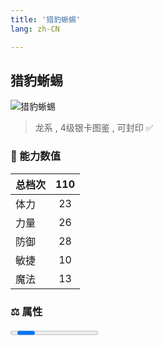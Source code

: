 ```yaml
---
title: '猎豹蜥蜴'
lang: zh-CN

---
```


<RouterBack />

## 猎豹蜥蜴

![猎豹蜥蜴](https://user-images.githubusercontent.com/78347270/115959096-59a14600-a545-11eb-8cf6-86a0c29fe244.gif) 

> 龙系 , 4级银卡图鉴<Card :type="1" /> , 可封印 ✅


### 💪 能力数值

| 总档次       | 110            |
| :----------- |:-------------:|
| 体力      | 23   <Stars :number="2.5" />  |
| 力量      | 26   <Stars :number="3.5" />  |
| 防御      | 28   <Stars :number="3" />  | 
| 敏捷      | 10  <Stars :number="1" />  | 
| 魔法      | 13  <Stars :number="1.5" />   | 


### ⚖️ 属性


<Progress earth :number="0" />

<Progress water :number="0" />

<Progress fire :number="3" />

<Progress wind :number="7" />

### ✨ 技能栏 <Strong>8个</Strong>

- 攻击
- 防御

### 👶 1级出现点

- 诅咒的迷宮地下29楼(12,12)； 参考任务 :scroll: 双王










